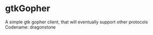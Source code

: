 # gtkGopher

A simple gtk gopher client, that will eventually support other protocols
Codename: dragonstone